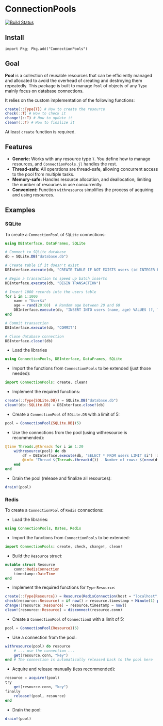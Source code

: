 # ConnectionPools

[![Build Status](https://github.com/AbrJA/Pools.jl/workflows/CI/badge.svg)](https://github.com/AbrJA/ConnectionPools.jl/actions)

## Install

```
import Pkg; Pkg.add("ConnectionPools")
```

## Goal

**Pool** is a collection of reusable resources that can be efficiently managed and allocated to avoid the overhead of creating and destroying them repeatedly. This package is built to manage `Pool` of objects of any `Type` mainly focus on database connections.

It relies on the custom implementation of the following functions:

```julia
create(::Type{T}) # How to create the resource
check(::T) # How to check it
change!(::T) # How to update it
clean!(::T) # How to finalize it
```

At least `create` function is required.

## Features

- **Generic:**  Works with any resource type `T`.  You define how to manage resources, and `ConnectionPools.jl` handles the rest.
- **Thread-safe:** All operations are thread-safe, allowing concurrent access to the pool from multiple tasks.
- **Memory-safe:** Handles resource allocation, and deallocation, limiting the number of resources in use concurrently.
- **Convenient:** Function `withresource` simplifies the process of acquiring and using resources.

## Examples

### SQLite

To create a `ConnectionPool` of `SQLite` connections:

```julia
using DBInterface, DataFrames, SQLite

# Connect to SQLite database
db = SQLite.DB("database.db")

# Create table if it doesn't exist
DBInterface.execute(db, "CREATE TABLE IF NOT EXISTS users (id INTEGER PRIMARY KEY, name TEXT, age INTEGER)")

# Begin a transaction to speed up batch inserts
DBInterface.execute(db, "BEGIN TRANSACTION")

# Insert 1000 records into the users table
for i in 1:1000
    name = "User$i"
    age = rand(20:60)  # Random age between 20 and 60
    DBInterface.execute(db, "INSERT INTO users (name, age) VALUES (?, ?)", (name, age,))
end

# Commit transaction
DBInterface.execute(db, "COMMIT")

# Close database connection
DBInterface.close!(db)
```

- Load the libraries
```julia
using ConnectionPools, DBInterface, DataFrames, SQLite
```

- Import the functions from `ConnectionPools` to be extended (just those needed):
```julia
import ConnectionPools: create, clean!
```

- Implement the required functions:
```julia
create(::Type{SQLite.DB}) = SQLite.DB("database.db")
clean!(db::SQLite.DB) = DBInterface.close!(db)
```

- Create a `ConnectionPool` of `SQLite.DB` with a limit of 5:
```julia
pool = ConnectionPool{SQLite.DB}(5)
```

- Use the connections from the pool (using withresource is recommended):
```julia
@time Threads.@threads for i in 1:20
    withresource(pool) do db
        df = DBInterface.execute(db, "SELECT * FROM users LIMIT $i") |> DataFrame
        @info "Thread $(Threads.threadid()) - Number of rows: $(nrow(df))"
    end
end
```

- Drain the pool (release and finalize all resources):
```julia
drain!(pool)
```

### Redis

To create a `ConnectionPool` of `Redis` connections:

- Load the libraries:
```julia
using ConnectionPools, Dates, Redis
```

- Import the functions from `ConnectionPools` to be extended:
```julia
import ConnectionPools: create, check, change!, clean!
```

- Build the `Resource` struct:
```julia
mutable struct Resource
    conn::RedisConnection
    timestamp::DateTime
end
```

- Implement the required functions for `Type` `Resource`:
```julia
create(::Type{Resource}) = Resource(RedisConnection(host = "localhost", port = 6379, db = 3), now())
check(resource::Resource) = if now() > resource.timestamp + Minute(1) ping(resource.conn) end
change!(resource::Resource) = resource.timestamp = now()
clean!(resource::Resource) = disconnect(resource.conn)
```

- Create a `ConnectionPool` of `Connection`s with a limit of 5:
```julia
pool = ConnectionPool{Resource}(5)
```

- Use a connection from the pool:
```julia
withresource(pool) do resource
    # ... use the connection ...
    get(resource.conn, "key")
end # The connection is automatically released back to the pool here
```

- Acquire and release manually (less recommended):
```julia
resource = acquire!(pool)
try
    get(resource.conn, "key")
finally
    release!(pool, resource)
end
```

- Drain the pool:
```julia
drain!(pool)
```
